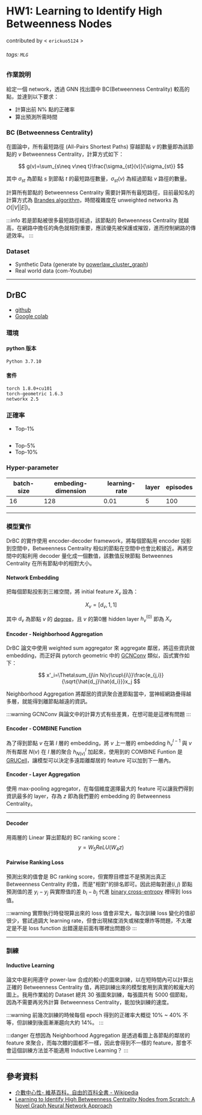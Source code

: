 # HW1: Learning to Identify High Betweenness Nodes
contributed by < `erickuo5124` >
###### tags: `MLG`
### 作業說明
給定一個 network，透過 GNN 找出圖中 BC(Betweenness Centrality) 較高的點，並達到以下要求：

- 計算出前 N% 點的正確率
- 算出預測所需時間

### BC (Betweenness Centrality)
在圖論中，所有最短路徑 (All-Pairs Shortest Paths) 穿越節點 $v$ 的數量即為該節點的 $v$ Betweenness Centrality，計算方式如下：

$$
g(v)=\sum_{s\neq v\neq t}\frac{\sigma_{st}(v)}{\sigma_{st}}
$$

其中 $\sigma_{st}$ 為節點 $s$ 到節點 $t$ 的最短路徑數量，$\sigma_{st}(v)$ 為經過節點 $v$ 路徑的數量。

計算所有節點的 Betweenness Centrality 需要計算所有最短路徑，目前最知名的計算方式為 [Brandes algorithm](http://www.uvm.edu/pdodds/research/papers/others/2001/brandes2001a.pdf)，時間複雜度在 unweighted networks 為 $O(|V||E|)$。

:::info
若是節點被很多最短路徑經過，該節點的 Betweenness Centrality 就越高，在網路中擔任的角色就相對重要，應該優先被保護或摧毀，進而控制網路的傳遞效率。
:::

### Dataset

- Synthetic Data (generate by [powerlaw_cluster_graph](https://networkx.org/documentation/stable/reference/generated/networkx.generators.random_graphs.powerlaw_cluster_graph.html#networkx.generators.random_graphs.powerlaw_cluster_graph))
- Real world data (com-Youtube)

---
## DrBC
- [github](https://github.com/erickuo5124/MLG_HW1/blob/main/DrBC.ipynb)
- [Google colab](https://colab.research.google.com/drive/1XR6pDJ9WEfs7QOPKYuNgga1s38nOPMOH?usp=sharing)
### 環境

#### python 版本
```
Python 3.7.10
```

#### 套件
```shell=
torch 1.8.0+cu101
torch-geometric 1.6.3 
networkx 2.5
```

### 正確率
- Top-1%
```shell

```
- Top-5%
- Top-10%

### Hyper-parameter

|batch-size|embeding-dimension|learning-rate|layer|episodes|
|-|-|-|-|-|
|16|128|0.01|5|100|

----

### 模型實作

DrBC 的實作使用 encoder-decoder framework，將每個節點用 encoder 投影到空間中，Betweenness Centrality 相似的節點在空間中也會比較接近。再將空間中的點利用 decoder 量化成一個數值，該數值反映節點 Betweennes Centrality 在所有節點中的相對大小。

#### Network Embedding

把每個節點投影到三維空間，將 initial feature $X_v$ 設為：

$$
X_v=[d_v,1,1]
$$

其中 $d_v$ 為節點 $v$ 的 [degree](https://zh.wikipedia.org/wiki/%E5%BA%A6_(%E5%9B%BE%E8%AE%BA))，且 $v$ 的第0層 hidden layer $h^{(0)}_v$ 即為 $X_v$

#### Encoder - Neighborhood Aggregation

DrBC 論文中使用 weighted sum aggregator 來 aggregate 鄰居，將這些資訊做 embedding，而正好與 pytorch geometric 中的 [GCNConv](https://pytorch-geometric.readthedocs.io/en/latest/modules/nn.html#torch_geometric.nn.conv.GCNConv) 類似，函式實作如下：

$$
x'_i=\Theta\sum_{j\in N(v)\cup\{i\}}\frac{e_{j,i}}{\sqrt{\hat{d_j}\hat{d_i}}}x_j
$$

Neighborhood Aggregation 將鄰居的資訊聚合進節點當中，當神經網路疊得越多層，就能得到離節點越遠的資訊。

:::warning
GCNConv 與論文中的計算方式有些差異，在想可能是這裡有問題
:::

#### Encoder - COMBINE Function

為了得到節點 $v$ 在第 $l$ 層的 embedding，將 $v$ 上一層的 embedding $h^{l-1}_v$ 與 $v$ 所有鄰居 $N(v)$ 在 $l$ 層的聚合 $h^{l}_{N(v)}$ 加起來，使用到的 COMBINE Funtion 是 [GRUCell](https://pytorch.org/docs/stable/generated/torch.nn.GRUCell.html)，讓模型可以決定多遠距離鄰居的 feature 可以加到下一層內。

#### Encoder - Layer Aggregation

使用 max-pooling aggregator，在每個維度選擇最大的 feature 可以讓我們得到資訊最多的 layer，存為 $z$ 即為我們要的 embedding 的 Betweenness Centrality。

----

#### Decoder

用兩層的 Linear 算出節點的 BC ranking score：
$$
y=W_5ReLU(W_4z)
$$

#### Pairwise Ranking Loss
預測出來的值會是 BC ranking score，但實際目標並不是預測出真正 Betweenness Centrality 的值，而是"相對"的排名即可。因此把每對邊$(i, j)$ 節點預測值的差 $y_i-y_j$ 與實際值的差 $b_i-b_j$ 代進 [binary cross-entropy](https://pytorch.org/docs/stable/generated/torch.nn.BCEWithLogitsLoss.html#torch.nn.BCEWithLogitsLoss) 裡得到 loss 值。

:::warning
實際執行時發現算出來的 loss 值會非常大，每次訓練 loss 變化的值卻很少，嘗試過調大 learning rate，但會出現梯度消失或梯度爆炸等問題，不太確定是不是 loss function 出錯還是前面有哪裡出問題😢
:::

----

### 訓練
#### Inductive Learning
論文中是利用遵守 power-law 合成的較小的圖來訓練，以在短時間內可以計算出正確的 Betweenness Centrality 值，再把訓練出來的模型套用到真實的較龐大的圖上。我用作業給的 Dataset 總共 30 張圖來訓練，每張圖共有 5000 個節點，因為不需要再另外計算 Betweenness Centrality，能加快訓練的速度。

:::warning
前幾次訓練的時候每個 epoch 得到的正確率大概從 10% ~ 40% 不等，但訓練到後面漸漸趨向大約 14%。
:::

:::danger
在想因為 Neighborhood Aggregation 是透過看圖上各節點的鄰居的 feature 來聚合，而每次餵的圖都不一樣，因此會得到不一樣的 feature，那會不會這個訓練方法並不能適用 Inductive Learning？
:::

---

## 參考資料
- [介數中心性- 維基百科，自由的百科全書 - Wikipedia](https://zh.wikipedia.org/wiki/%E4%BB%8B%E6%95%B0%E4%B8%AD%E5%BF%83%E6%80%A7)
- [Learning to Identify High Betweenness Centrality Nodes from Scratch: A Novel Graph Neural Network Approach](https://arxiv.org/abs/1905.10418v4)